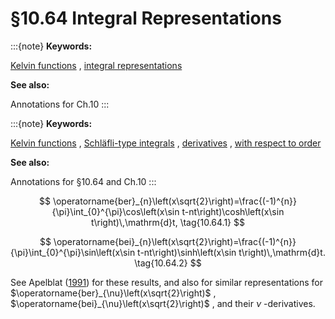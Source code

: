 # §10.64 Integral Representations

:::{note}
**Keywords:**

[Kelvin functions](http://dlmf.nist.gov/search/search?q=Kelvin%20functions) , [integral representations](http://dlmf.nist.gov/search/search?q=integral%20representations)

**See also:**

Annotations for Ch.10
:::

:::{note}
**Keywords:**

[Kelvin functions](http://dlmf.nist.gov/search/search?q=Kelvin%20functions) , [Schläfli-type integrals](http://dlmf.nist.gov/search/search?q=Schl%C3%A4fli-type%20integrals) , [derivatives](http://dlmf.nist.gov/search/search?q=derivatives) , [with respect to order](http://dlmf.nist.gov/search/search?q=with%20respect%20to%20order)

**See also:**

Annotations for §10.64 and Ch.10
:::


<a id="E1"></a>
$$
\operatorname{ber}_{n}\left(x\sqrt{2}\right)=\frac{(-1)^{n}}{\pi}\int_{0}^{\pi}\cos\left(x\sin t-nt\right)\cosh\left(x\sin t\right)\,\mathrm{d}t, \tag{10.64.1}
$$


<a id="E2"></a>
$$
\operatorname{bei}_{n}\left(x\sqrt{2}\right)=\frac{(-1)^{n}}{\pi}\int_{0}^{\pi}\sin\left(x\sin t-nt\right)\sinh\left(x\sin t\right)\,\mathrm{d}t. \tag{10.64.2}
$$

See Apelblat ([1991](./bib/index.html#bib113 "Integral representation of Kelvin functions and their derivatives with respect to the order")) for these results, and also for similar representations for $\operatorname{ber}_{\nu}\left(x\sqrt{2}\right)$ , $\operatorname{bei}_{\nu}\left(x\sqrt{2}\right)$ , and their $\nu$ -derivatives.
